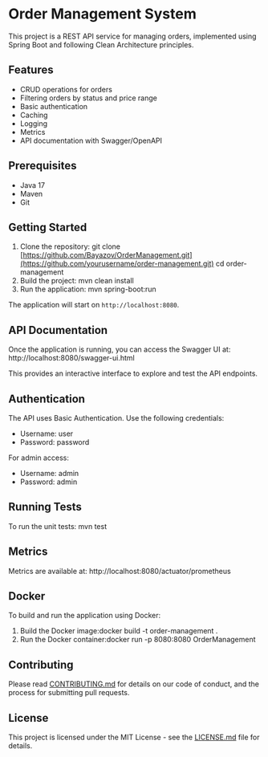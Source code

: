 # Order Management System

This project is a REST API service for managing orders, implemented using Spring Boot and following Clean Architecture principles.

## Features

- CRUD operations for orders
- Filtering orders by status and price range
- Basic authentication
- Caching
- Logging
- Metrics
- API documentation with Swagger/OpenAPI

## Prerequisites

- Java 17
- Maven
- Git

## Getting Started

1. Clone the repository: git clone [https://github.com/Bayazov/OrderManagement.git](https://github.com/yourusername/order-management.git)
   cd order-management
2. Build the project: mvn clean install
3. Run the application: mvn spring-boot:run


The application will start on `http://localhost:8080`.

## API Documentation

Once the application is running, you can access the Swagger UI at:
http://localhost:8080/swagger-ui.html

This provides an interactive interface to explore and test the API endpoints.

## Authentication

The API uses Basic Authentication. Use the following credentials:

- Username: user
- Password: password

For admin access:

- Username: admin
- Password: admin

## Running Tests

To run the unit tests:
mvn test

## Metrics

Metrics are available at:
http://localhost:8080/actuator/prometheus


## Docker

To build and run the application using Docker:

1. Build the Docker image:docker build -t order-management .
2. Run the Docker container:docker run -p 8080:8080 OrderManagement

## Contributing

Please read [CONTRIBUTING.md](CONTRIBUTING.md) for details on our code of conduct, and the process for submitting pull requests.

## License

This project is licensed under the MIT License - see the [LICENSE.md](LICENSE.md) file for details.